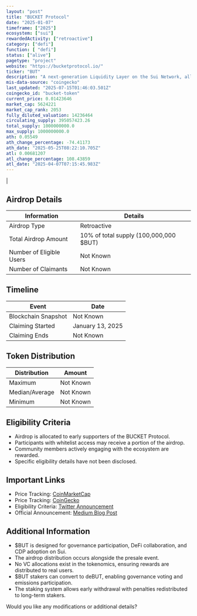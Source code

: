 ```yaml
---
layout: "post"
title: "BUCKET Protocol"
date: "2025-01-07"
timeframe: ["2025"]
ecosystem: ["sui"]
rewardedActivity: ["retroactive"]
category: ["defi"]
function: [ "defi"]
status: ["alive"]
pagetype: "project"
website: "https://bucketprotocol.io/"
ticker: "BUT"
description: "A next-generation Liquidity Layer on the Sui Network, allowing users to mint $BUCK stablecoin by locking assets as collateral, while unlocking opportunities for yield generation and leveraged liquidity."
mis-data-source: "coingecko"
last_updated: "2025-07-15T01:46:03.501Z"
coingecko_id: "bucket-token"
current_price: 0.01423646
market_cap: 5624221
market_cap_rank: 2053
fully_diluted_valuation: 14236464
circulating_supply: 395057423.26
total_supply: 1000000000.0
max_supply: 1000000000.0
ath: 0.05549
ath_change_percentage: -74.41173
ath_date: "2025-05-25T08:22:10.705Z"
atl: 0.00681207
atl_change_percentage: 108.43859
atl_date: "2025-04-07T07:15:45.983Z"
---
```


|
## Airdrop Details

| Information              | Details                                |
| ------------------------ | -------------------------------------- |
| Airdrop Type             | Retroactive              |
| Total Airdrop Amount     | 10% of total supply (100,000,000 $BUT) |
| Number of Eligible Users | Not Known                              |
| Number of Claimants      | Not Known                              |

## Timeline

| Event               | Date             |
| ------------------- | ---------------- |
| Blockchain Snapshot | Not Known        |
| Claiming Started    | January 13, 2025 |
| Claiming Ends       | Not Known        |

## Token Distribution

| Distribution   | Amount    |
| -------------- | --------- |
| Maximum        | Not Known |
| Median/Average | Not Known |
| Minimum        | Not Known |

## Eligibility Criteria

- Airdrop is allocated to early supporters of the BUCKET Protocol.
- Participants with whitelist access may receive a portion of the airdrop.
- Community members actively engaging with the ecosystem are rewarded.
- Specific eligibility details have not been disclosed.

## Important Links

- Price Tracking: [CoinMarketCap](https://coinmarketcap.com/currencies/bucket-token)
- Price Tracking: [CoinGecko](https://www.coingecko.com/en/coins/bucket-token)
- Eligibility Criteria: [Twitter Announcement](https://x.com/bucket_protocol/status/1874458007528251762)
- Official Announcement: [Medium Blog Post](https://medium.com/@bucketprotocol/bucket-token-but-tokenomics-3d19a3213b34)

## Additional Information

- $BUT is designed for governance participation, DeFi collaboration, and CDP adoption on Sui.
- The airdrop distribution occurs alongside the presale event.
- No VC allocations exist in the tokenomics, ensuring rewards are distributed to real users.
- $BUT stakers can convert to deBUT, enabling governance voting and emissions participation.
- The staking system allows early withdrawal with penalties redistributed to long-term stakers.

Would you like any modifications or additional details?